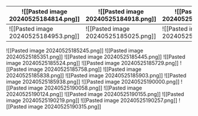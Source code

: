 
| ![[Pasted image 20240525184814.png]] | ![[Pasted image 20240525184918.png]] | ![[Pasted image 20240525185056.png]] |
| ------------------------------------ | ------------------------------------ | ------------------------------------ |
| ![[Pasted image 20240525184953.png]] | ![[Pasted image 20240525185025.png]] | ![[Pasted image 20240525185153.png]] |





![[Pasted image 20240525185245.png]]
![[Pasted image 20240525185351.png]]
![[Pasted image 20240525185445.png]]
![[Pasted image 20240525185524.png]]
![[Pasted image 20240525185729.png]]
![[Pasted image 20240525185758.png]]
![[Pasted image 20240525185838.png]]
![[Pasted image 20240525185903.png]]
![[Pasted image 20240525185938.png]]
![[Pasted image 20240525190000.png]]
![[Pasted image 20240525190058.png]]
![[Pasted image 20240525190124.png]]
![[Pasted image 20240525190155.png]]
![[Pasted image 20240525190219.png]]
![[Pasted image 20240525190257.png]]
![[Pasted image 20240525190315.png]]
